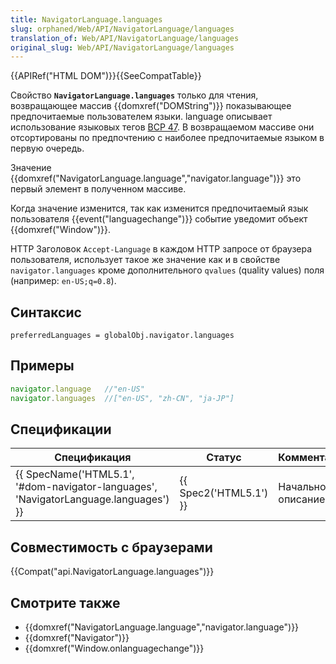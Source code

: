 ```yaml
---
title: NavigatorLanguage.languages
slug: orphaned/Web/API/NavigatorLanguage/languages
translation_of: Web/API/NavigatorLanguage/languages
original_slug: Web/API/NavigatorLanguage/languages
---
```


{{APIRef("HTML DOM")}}{{SeeCompatTable}}

Свойство **`NavigatorLanguage.languages`** только для чтения, возвращающее массив {{domxref("DOMString")}} показывающее предпочитаемые пользователем языки. language описывает использование языковых тегов [BCP 47](http://tools.ietf.org/html/bcp47). В возвращаемом массиве они отсортированы по предпочтению с наиболее предпочитаемые языком в первую очередь.

Значение {{domxref("NavigatorLanguage.language","navigator.language")}} это первый элемент в полученном массиве.

Когда значение изменится, так как изменится предпочитаемый язык пользователя {{event("languagechange")}} событие уведомит объект {{domxref("Window")}}.

HTTP Заголовок `Accept-Language` в каждом HTTP запросе от браузера пользователя, использует такое же значение как и в свойстве `navigator.languages` кроме дополнительного `qvalues` (quality values) поля (например: `en-US;q=0.8`).

## Синтаксис

```
preferredLanguages = globalObj.navigator.languages
```

## Примеры

```js
navigator.language   //"en-US"
navigator.languages  //["en-US", "zh-CN", "ja-JP"]
```

## Спецификации

| Спецификация                                                                                                     | Статус                       | Комментарий        |
| ---------------------------------------------------------------------------------------------------------------- | ---------------------------- | ------------------ |
| {{ SpecName('HTML5.1', '#dom-navigator-languages', 'NavigatorLanguage.languages') }} | {{ Spec2('HTML5.1') }} | Начальное описание |

## Совместимость с браузерами

{{Compat("api.NavigatorLanguage.languages")}}

## Смотрите также

- {{domxref("NavigatorLanguage.language","navigator.language")}}
- {{domxref("Navigator")}}
- {{domxref("Window.onlanguagechange")}}
